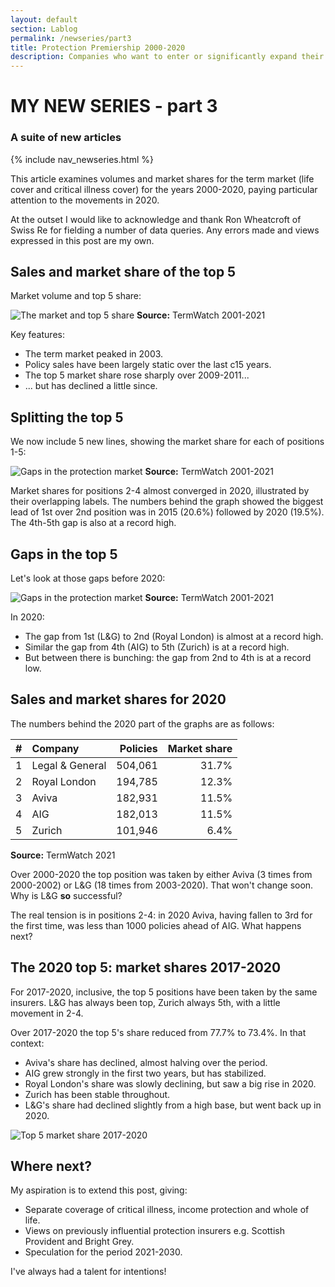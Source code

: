```yaml
---
layout: default
section: Lablog
permalink: /newseries/part3
title: Protection Premiership 2000-2020
description: Companies who want to enter or significantly expand their presence in the UK protection market should review the protection landscape.
---
```


# MY NEW SERIES - part 3

### A suite of new articles

{% include nav_newseries.html %}

This article examines volumes and market shares for the term market (life cover and critical illness cover) for the years 2000-2020, paying particular attention to the movements in 2020.

<p class="highlight">At the outset I would like to acknowledge and thank Ron Wheatcroft of Swiss Re for fielding a number of data queries. Any errors made and views expressed in this post are my own.</p>

## Sales and market share of the top 5

Market volume and top 5 share:

![The market and top 5 share](/assets/img/20002020-market-top5.png "The market and top 5 share")
**Source:** TermWatch 2001-2021

Key features:

+ The term market peaked in 2003.
+ Policy sales have been largely static over the last c15 years.
+ The top 5 market share rose sharply over 2009-2011...
+ ... but has declined a little since.

## Splitting the top 5

We now include 5 new lines, showing the market share for each of positions 1-5:

![Gaps in the protection market](/assets/img/20002020-market-top5-split.png "Gaps in the protection market")
**Source:** TermWatch 2001-2021

Market shares for positions 2-4 almost converged in 2020, illustrated by their overlapping labels. The numbers behind the graph showed the biggest lead of 1st over 2nd position was in 2015 (20.6%) followed by 2020 (19.5%). The 4th-5th gap is also at a record high.

## Gaps in the top 5

Let's look at those gaps before 2020:

![Gaps in the protection market](/assets/img/20002020-market-top5-gaps.png "Gaps in the protection market")
**Source:** TermWatch 2001-2021

In 2020:

+ The gap from 1st (L&G) to 2nd (Royal London) is almost at a record high.
+ Similar the gap from 4th (AIG) to 5th (Zurich) is at a record high.
+ But between there is bunching: the gap from 2nd to 4th is at a record low.

## Sales and market shares for 2020

The numbers behind the 2020 part of the graphs are as follows:

| # | Company             | Policies | Market share |
|:--|:--------------------|---------:| -----------: |
| 1 | Legal &amp; General |  504,061 |        31.7% |
| 2 | Royal London        |  194,785 |        12.3% |
| 3 | Aviva               |  182,931 |        11.5% |
| 4 | AIG                 |  182,013 |        11.5% |
| 5 | Zurich              |  101,946 |         6.4% |

**Source:** TermWatch 2021

Over 2000-2020 the top position was taken by either Aviva (3 times from 2000-2002) or L&amp;G (18 times from 2003-2020). That won't change soon. Why is L&amp;G **so** successful?

The real tension is in positions 2-4: in 2020 Aviva, having fallen to 3rd for the first time, was less than 1000 policies ahead of AIG. What happens next?

## The 2020 top 5: market shares 2017-2020

For 2017-2020, inclusive, the top 5 positions have been taken by the same insurers. L&amp;G has always been top, Zurich always 5th, with a little movement in 2-4.

Over 2017-2020 the top 5's share reduced from 77.7% to 73.4%. In that context:

+ Aviva's share has declined, almost halving over the period.
+ AIG grew strongly in the first two years, but has stabilized.
+ Royal London's share was slowly declining, but saw a big rise in 2020.
+ Zurich has been stable throughout.
+ L&amp;G's share had declined slightly from a high base, but went back up in 2020.

![Top 5 market share 2017-2020](/assets/img/20002017-market-top5-split.png "Top 5 market share 2017-2020")

## Where next?

My aspiration is to extend this post, giving:

+ Separate coverage of critical illness, income protection and whole of life.
+ Views on previously influential protection insurers e.g. Scottish Provident and Bright Grey.
+ Speculation for the period 2021-2030.

I've always had a talent for intentions!
